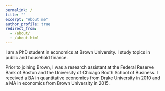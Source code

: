 ```yaml
---
permalink: /
title: ""
excerpt: "About me"
author_profile: true
redirect_from: 
  - /about/
  - /about.html
---
```


I am a PhD student in economics at Brown University. I study topics in public and household finance. 

Prior to joining Brown, I was a research assistant at the Federal Reserve Bank of Boston and the University of Chicago Booth School of Business. I received a BA in quantitative economics from Drake University in 2010 and a MA in economics from Brown University in 2015.
